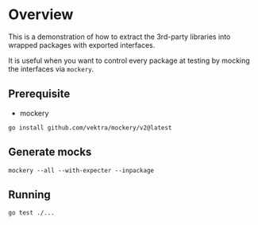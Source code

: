 # Overview

This is a demonstration of how to extract the 3rd-party libraries into wrapped packages with exported interfaces.

It is useful when you want to control every package at testing by mocking the interfaces via `mockery`.

## Prerequisite

- mockery
```shell
go install github.com/vektra/mockery/v2@latest
```
## Generate mocks

```shell
mockery --all --with-expecter --inpackage
```

## Running

```shell
go test ./...
```